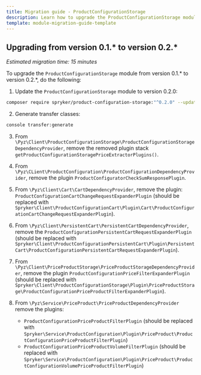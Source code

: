 ```yaml
---
title: Migration guide - ProductConfigurationStorage
description: Learn how to upgrade the ProductConfigurationStorage module to a newer version.
template: module-migration-guide-template
---
```


## Upgrading from version 0.1.* to version 0.2.* 

*Estimated migration time: 15 minutes*

To upgrade the `ProductConfigurationStorage` module from version 0.1.* to version 0.2.*, do the following:

1. Update the `ProductConfigurationStorage` module to version 0.2.0:

```bash
composer require spryker/product-configuration-storage:"^0.2.0" --update-with-dependencies
```
2. Generate transfer classes:

```bash
console transfer:generate
```
3. From `\Pyz\Client\ProductConfigurationStorage\ProductConfigurationStorageDependencyProvider`, remove the removed plugin stack `getProductConfigurationStoragePriceExtractorPlugins()`.

4. From `\Pyz\CLient\ProductConfiguration\ProductConfigurationDependencyProvider`, remove the plugin `ProductConfiguratorCheckSumResponsePlugin`.

5. From `\Pyz\Client\Cart\CartDependencyProvider`, remove the plugin: `ProductConfigurationCartChangeRequestExpanderPlugin` (should be replaced with `Spryker\Client\ProductConfigurationCart\Plugin\Cart\ProductConfigurationCartChangeRequestExpanderPlugin`).

6. From `\Pyz\Client\PersistentCart\PersistentCartDependencyProvider`, remove the `ProductConfigurationPersistentCartRequestExpanderPlugin` (should be replaced with `Spryker\Client\ProductConfigurationPersistentCart\Plugin\PersistentCart\ProductConfigurationPersistentCartRequestExpanderPlugin`).

7. From `\Pyz\Client\PriceProductStorage\PriceProductStorageDependencyProvider`, remove the plugin `ProductConfigurationPriceFilterExpanderPlugin` (should be replaced with `Spryker\Client\ProductConfigurationStorage\Plugin\PriceProductStorage\ProductConfigurationPriceProductFilterExpanderPlugin`).

8. From `\Pyz\Service\PriceProduct\PriceProductDependencyProvider` remove the plugins:

    - `ProductConfigurationPriceProductFilterPlugin` (should be replaced with `Spryker\Service\ProductConfiguration\Plugin\PriceProduct\ProductConfigurationPriceProductFilterPlugin`)
    - `ProductConfigurationPriceProductVolumeFilterPlugin` (should be replaced with `Spryker\Service\ProductConfiguration\Plugin\PriceProduct\ProductConfigurationVolumePriceProductFilterPlugin`)